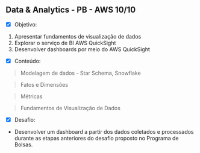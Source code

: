 ## Data & Analytics - PB - AWS 10/10

- [x] Objetivo:

1. Apresentar fundamentos de visualização de dados
2. Explorar o serviço de BI AWS QuickSight
3. Desenvolver dashboards por meio do AWS QuickSight

- [x] Conteúdo:

> Modelagem de dados - Star Schema, Snowflake

> Fatos e Dimensões

> Métricas

> Fundamentos de Visualização de Dados

- [x] Desafio:

- Desenvolver um dashboard a partir dos dados coletados e processados durante as etapas anteriores do desafio proposto no Programa de Bolsas.